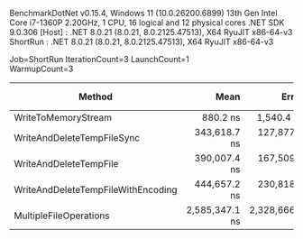 
BenchmarkDotNet v0.15.4, Windows 11 (10.0.26200.6899)
13th Gen Intel Core i7-1360P 2.20GHz, 1 CPU, 16 logical and 12 physical cores
.NET SDK 9.0.306
  [Host]   : .NET 8.0.21 (8.0.21, 8.0.2125.47513), X64 RyuJIT x86-64-v3
  ShortRun : .NET 8.0.21 (8.0.21, 8.0.2125.47513), X64 RyuJIT x86-64-v3

Job=ShortRun  IterationCount=3  LaunchCount=1  
WarmupCount=3  

 Method                             | Mean           | Error          | StdDev        | Ratio | RatioSD | Rank | Gen0   | Gen1   | Allocated | Alloc Ratio |
----------------------------------- |---------------:|---------------:|--------------:|------:|--------:|-----:|-------:|-------:|----------:|------------:|
 WriteToMemoryStream                |       880.2 ns |     1,540.4 ns |      84.43 ns | 0.002 |    0.00 |    1 | 1.0414 | 0.0381 |    9800 B |        8.39 |
 WriteAndDeleteTempFileSync         |   343,618.7 ns |   127,877.1 ns |   7,009.38 ns | 0.881 |    0.02 |    2 |      - |      - |     464 B |        0.40 |
 WriteAndDeleteTempFile             |   390,007.4 ns |   167,509.9 ns |   9,181.78 ns | 1.000 |    0.03 |    2 |      - |      - |    1168 B |        1.00 |
 WriteAndDeleteTempFileWithEncoding |   444,657.2 ns |   230,818.5 ns |  12,651.94 ns | 1.141 |    0.04 |    2 |      - |      - |    1200 B |        1.03 |
 MultipleFileOperations             | 2,585,347.1 ns | 2,328,666.0 ns | 127,642.04 ns | 6.631 |    0.31 |    3 |      - |      - |    6097 B |        5.22 |
